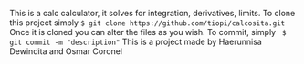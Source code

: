This is a calc calculator, it solves for integration, derivatives, limits.
To clone this project simply
 `$ git clone https://github.com/tiopi/calcosita.git`
Once it is cloned you can alter the files as you wish. To commit, simply
 ` $ git commit -m "description"`
This is a project made by Haerunnisa Dewindita and Osmar Coronel

